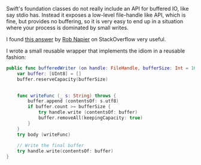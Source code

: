 Swift's foundation classes do not really include an API for buffered IO, like
say stdio has.   Instead it exposes a low-level file-handle like API, which is
fine, but provides no buffering, so it is very easy to end up in a situation
where your process is dominated by small writes.

I found [this
answer](https://stackoverflow.com/questions/74347486/best-way-to-write-large-text-file-incrementally-in-swift/74349466#74349466)
by [Rob Napier](https://stackoverflow.com/users/97337/rob-napier) on
StackOverflow very useful.

I wrote a small reusable wrapper that implements the idiom in a reusable fashion:

```swift
public func bufferedWriter (on handle: FileHandle, bufferSize: Int = 16*1024, body: (_ : ((String)throws->Void))throws->Void) throws {
    var buffer: [UInt8] = []
    buffer.reserveCapacity(bufferSize)

    
    func writeFunc (_ s: String) throws {
        buffer.append (contentsOf: s.utf8)
        if buffer.count >= bufferSize {
            try handle.write (contentsOf: buffer)
            buffer.removeAll(keepingCapacity: true)
        }
    }
    try body (writeFunc)
    
    // Write the final buffer
    try handle.write(contentsOf: buffer)
}
```

